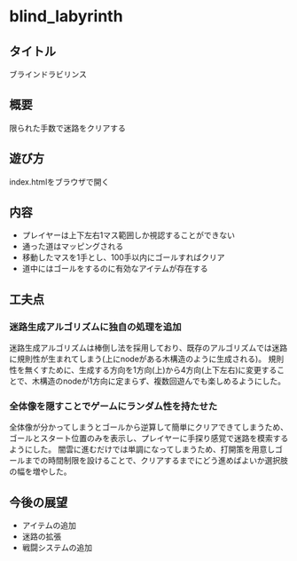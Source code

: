 # blind_labyrinth
## タイトル
ブラインドラビリンス

## 概要
限られた手数で迷路をクリアする

## 遊び方
index.htmlをブラウザで開く

## 内容
- プレイヤーは上下左右1マス範囲しか視認することができない
- 通った道はマッピングされる
- 移動したマスを1手とし、100手以内にゴールすればクリア
- 道中にはゴールをするのに有効なアイテムが存在する

## 工夫点
### 迷路生成アルゴリズムに独自の処理を追加
迷路生成アルゴリズムは棒倒し法を採用しており、既存のアルゴリズムでは迷路に規則性が生まれてしまう(上にnodeがある木構造のように生成される)。
規則性を無くすために、生成する方向を1方向(上)から4方向(上下左右)に変更することで、木構造のnodeが1方向に定まらず、複数回遊んでも楽しめるようにした。

### 全体像を隠すことでゲームにランダム性を持たせた
全体像が分かってしまうとゴールから逆算して簡単にクリアできてしまうため、ゴールとスタート位置のみを表示し、プレイヤーに手探り感覚で迷路を模索するようにした。
闇雲に進むだけでは単調になってしまうため、打開策を用意しゴールまでの時間制限を設けることで、クリアするまでにどう進めばよいか選択肢の幅を増やした。

## 今後の展望
- アイテムの追加
- 迷路の拡張
- 戦闘システムの追加
